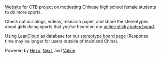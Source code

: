 [Website](https://chvsg.github.io/) for CTB project on motivating Chinese high school female students to do more sports.

Check out our blogs, videos, research paper, and share the stereotypes about girls doing sports that you've heard on our [online sticky notes borad](https://chvsg.github.io/2999/01/01/stereotypes-board/).

Using [LeanCloud](https://www.leancloud.cn/) as database for out [stereotype board page](https://chvsg.github.io/2999/01/01/stereotypes-board/) (Response time may be longer for users outside of mainland China).

Powered by [Hexo](https://hexo.io/index.html), [Next](https://theme-next.iissnan.com/), and [Valine](https://valine.js.org/)
